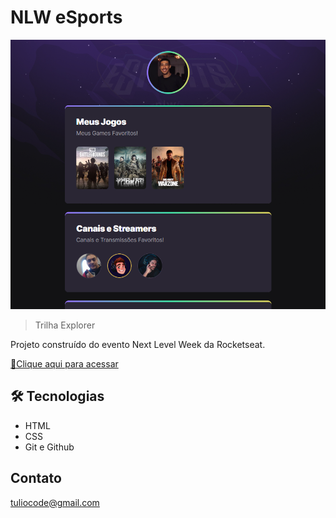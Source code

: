 # NLW eSports

![preview](.github/preview.png)

>Trilha Explorer

Projeto construído do evento Next Level Week da Rocketseat.

[🔗Clique aqui para acessar](https://tuliogsouza.github.io/NLW/)

## 🛠️ Tecnologias

- HTML
- CSS
- Git e Github

## Contato

tuliocode@gmail.com

